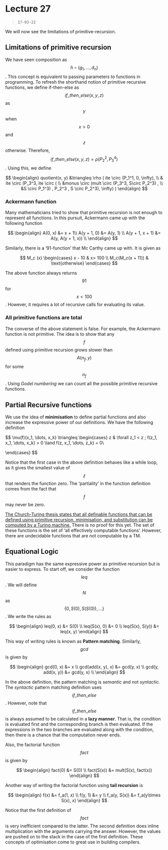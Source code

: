 # Lecture 27

> `17-03-22`

We will now see the limitations of primitive-recursion. 

## Limitations of primitive recursion

We have seen composition as $$h \circ (g_1, \dots, d_n)$$. This concept is equivalent to passing parameters to functions in programming. To refresh the shorthand notion of primitive recursive functions, we define if-then-else as $$if\_then\_else(x, y, z)$$ as $$y$$ when $$x > 0$$ and $$z$$ otherwise. Therefore, $$if\_then\_else(x, y, z) = \rho(P_2^2, P_3^4)$$. Using this, we define 


$$
\begin{align}
quotient(x, y) &\triangleq \rho
(
	ite \circ
		(P_1^1, 0, \infty), \\ & 	
	ite \circ 
		(P_3^3, 
			ite \circ 
				(  \\ &monus 	\circ 
					(mult \circ 
							(P_3^3, S\circ P_2^3)
					, \\ &S \circ P_1^3)
				, P_2^3 , S \circ P_2^3), 		\infty)
)
\end{align}
$$


### Ackermann function

Many mathematicians tried to show that primitive recursion is not enough to represent all functions. In this pursuit, Ackermann came up with the following function


$$
\begin{align}
A(0, x) &= x + 1\\
A(y + 1, 0) &= A(y, 1) \\
A(y + 1, x + 1) &= A(y, A(y + 1, x)) \\
\end{align}
$$


Similarly, there is a ‘91-function’ that Mc Carthy came up with. It is given as


$$
M_c (x)
\begin{cases}
	x - 10 & x> 100 \\
	M_c(M_c(x + 11)) & \text{otherwise}
\end{cases}
$$


The above function always returns $$91$$ for $$x < 100$$. However, it requires a lot of recursive calls for evaluating its value.

### All primitive functions are total

The converse of the above statement is false. For example, the Ackermann function is not primitive. The idea is to show that any $$f$$ defined using primitive recursion grows slower than $$A(n_f, y)$$ for some $$n_f$$. Using *Godel numbering* we can count all the possible primitive recursive functions.

## Partial Recursive functions

We use the idea of **minimisation** to define partial functions and also increase the expressive power of our definitions. We have the following definition


$$
\mu(f)(x_1, \dots, x_k) \triangleq \begin{cases}
	z & \forall z_1 < z \; f(z_1, x_1, \dots, x_k) > 0 \land f(z, x_1, \dots, z_k) = 0\\
		
\end{cases}
$$


Notice that the first case in the above definition behaves like a while loop, as it gives the smallest value of $$z$$ that renders the function zero. The ‘partiality’ in the function definition comes from the fact that $$f$$ may never be zero. 

<u>The Church-Turing thesis states that all definable functions that can be defined using primitive recursion, minimisation, and substitution can be computed by a Turing machine.</u> There is no proof for this yet. The set of these functions is the set of ‘all effectively computable functions’. However, there are undecidable functions that are not computable by a TM. 

## Equational Logic

This paradigm has the same expressive power as primitive recursion but is easier to express. To start off, we consider the function $$leq$$. We will define $$N$$ as $$\{0, S(0), S(S(0)), \dots\}$$. We write the rules as


$$
\begin{align}
leq(0, x) &= S(0) \\
leq(S(x), 0) &= 0 \\
leq(S(x), S(y)) &= leq(x, y) 
\end{align}
$$


This way of writing rules is known as **Pattern matching**. Similarly, $$gcd$$ is given by


$$
\begin{align}
gcd(0, x) &= x \\
gcd(add(x, y), x) &= gcd(y, x) \\
gcd(y, add(x, y)) &= gcd(y, x) \\
\end{align}
$$


In the above definition, the pattern matching is *semantic* and not *syntactic*. The *syntactic* pattern matching definition uses $$if\_then\_else$$. However, note that $$if\_then\_else$$ is always assumed to be calculated in a **lazy manner**. That is, the condition is evaluated first and the corresponding branch is then evaluated. If the expressions in the two branches are evaluated along with the condition, then there is a chance that the computation never ends. 

Also, the factorial function $$fact$$ is given by


$$
\begin{align}
fact(0) &= S(0) \\
fact(S(x)) &= mult(S(x), fact(x))
\end{align}
$$


Another way of writing the factorial function using **tail recursion** is


$$
\begin{align}
f(x) &= f_a(1, x) \\
f(y, 1) &= y \\
f_a(y, S(x)) &= f_a(y\times S(x), x)
\end{align}
$$


Notice that the first definition of $$fact$$ is very inefficient compared to the latter. The second definition does inline multiplication with the arguments carrying the answer. However, the values are pushed on to the stack in the case of the first definition. These concepts of optimisation come to great use in building compilers.